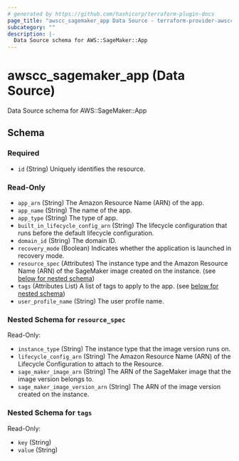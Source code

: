 ```yaml
---
# generated by https://github.com/hashicorp/terraform-plugin-docs
page_title: "awscc_sagemaker_app Data Source - terraform-provider-awscc"
subcategory: ""
description: |-
  Data Source schema for AWS::SageMaker::App
---
```


# awscc_sagemaker_app (Data Source)

Data Source schema for AWS::SageMaker::App



<!-- schema generated by tfplugindocs -->
## Schema

### Required

- `id` (String) Uniquely identifies the resource.

### Read-Only

- `app_arn` (String) The Amazon Resource Name (ARN) of the app.
- `app_name` (String) The name of the app.
- `app_type` (String) The type of app.
- `built_in_lifecycle_config_arn` (String) The lifecycle configuration that runs before the default lifecycle configuration.
- `domain_id` (String) The domain ID.
- `recovery_mode` (Boolean) Indicates whether the application is launched in recovery mode.
- `resource_spec` (Attributes) The instance type and the Amazon Resource Name (ARN) of the SageMaker image created on the instance. (see [below for nested schema](#nestedatt--resource_spec))
- `tags` (Attributes List) A list of tags to apply to the app. (see [below for nested schema](#nestedatt--tags))
- `user_profile_name` (String) The user profile name.

<a id="nestedatt--resource_spec"></a>
### Nested Schema for `resource_spec`

Read-Only:

- `instance_type` (String) The instance type that the image version runs on.
- `lifecycle_config_arn` (String) The Amazon Resource Name (ARN) of the Lifecycle Configuration to attach to the Resource.
- `sage_maker_image_arn` (String) The ARN of the SageMaker image that the image version belongs to.
- `sage_maker_image_version_arn` (String) The ARN of the image version created on the instance.


<a id="nestedatt--tags"></a>
### Nested Schema for `tags`

Read-Only:

- `key` (String)
- `value` (String)
